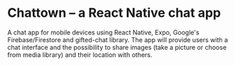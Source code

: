 # Chattown – a React Native chat app

A chat app for mobile devices using React Native, Expo, Google's Firebase/Firestore and gifted-chat library.
The app will provide users with a chat interface and the possibility to share images (take a picture or choose from media library) and their location with others.
